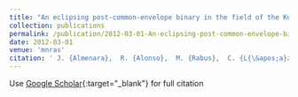 ```yaml
---
title: "An eclipsing post-common-envelope binary in the field of the Kepler mission"
collection: publications
permalink: /publication/2012-03-01-An-eclipsing-post-common-envelope-binary-in-the-field-of-the-Kepler-mission
date: 2012-03-01
venue: 'mnras'
citation: ' J. {Almenara},  R. {Alonso},  M. {Rabus},  C. {L{\&apos;a}zaro},  M. {Ar{\&apos;e}valo},  J. {Belmonte},  H. {Deeg},  T. {Brown},  H. {V{\&apos;a}zquez Rami{\&apos;o}}, &quot;An eclipsing post-common-envelope binary in the field of the Kepler mission.&quot; mnras, 2012.'
---
```

Use [Google Scholar](https://scholar.google.com/scholar?q=An+eclipsing+post+common+envelope+binary+in+the+field+of+the+Kepler+mission){:target="_blank"} for full citation